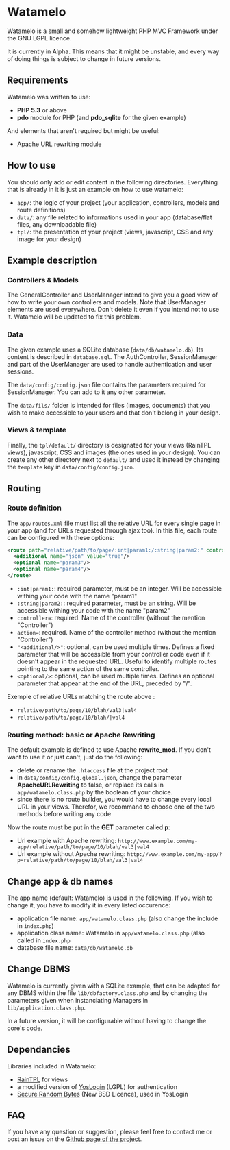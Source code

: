 Watamelo
=====

Watamelo is a small and somehow lightweight PHP MVC Framework under the GNU LGPL licence.

It is currently in Alpha. This means that it might be unstable, and every way of doing things is subject to change in future versions.

## Requirements

Watamelo was written to use:

* **PHP 5.3** or above
* **pdo** module for PHP (and **pdo_sqlite** for the given example)

And elements that aren't required but might be useful:

* Apache URL rewriting module

## How to use

You should only add or edit content in the following directories. Everything that is already in it is just an example on how to use watamelo:

* ```app/```: the logic of your project (your application, controllers, models and route definitions)
* ```data/```: any file related to informations used in your app (database/flat files, any downloadable file) 
* ```tpl/```: the presentation of your project (views, javascript, CSS and any image for your design)

## Example description

### Controllers & Models

The GeneralController and UserManager intend to give you a good view of how to write your own controllers and models.
Note that UserManager elements are used everywhere. Don't delete it even if you intend not to use it. Watamelo will be updated to fix this problem.

### Data

The given example uses a SQLite database (```data/db/watamelo.db```). Its content is described in ```database.sql```. The AuthController, SessionManager and part of the UserManager are used to handle authentication and user sessions.

The ```data/config/config.json``` file contains the parameters required for SessionManager. You can add to it any other parameter.

The ```data/fils/``` folder is intended for files (images, documents) that you wish to make accessible to your users and that don't belong in your design.

### Views & template

Finally, the ```tpl/default/``` directory is designated for your views (RainTPL views), javascript, CSS and images (the ones used in your design). You can create any other directory next to ```default/``` and used it instead by changing the ```template``` key in ```data/config/config.json```.

## Routing

### Route definition

The ```app/routes.xml``` file must list all the relative URL for every single page in your app (and for URLs requested through ajax too). In this file, each route can be configured with these options:

```xml
<route path="relative/path/to/page/:int|param1:/:string|param2:" controller="myControllerName" action="myMethod">
  <additional name="json" value="true"/>
  <optional name="param3"/>
  <optional name="param4"/>
</route>
```

* ```:int|param1:```: required parameter, must be an integer. Will be accessible withing your code with the name "param1"
* ```:string|param2:```: required parameter, must be an string. Will be accessible withing your code with the name "param2"
* ```controller=```: required. Name of the controller (without the mention "Controller")
* ```action=```: required. Name of the controller method (without the mention "Controller")
* ```"<additional/>"```: optional, can be used multiple times. Defines a fixed parameter that will be accessible from your controller code even if it doesn't appear in the requested URL. Useful to identify multiple routes pointing to the same action of the same controller.
* ```<optional/>```: optional, can be used multiple times. Defines an optional parameter that appear at the end of the URL, preceded by "/".

Exemple of relative URLs matching the route above :

* ```relative/path/to/page/10/blah/val3|val4```
* ```relative/path/to/page/10/blah/|val4```

### Routing method: basic or Apache Rewriting

The default example is defined to use Apache **rewrite_mod**. If you don't want to use it or just can't, just do the following: 

* delete or rename the ```.htaccess``` file at the project root
* in ```data/config/config.global.json```, change the parameter **ApacheURLRewriting** to false, or replace its calls in ```app/watamelo.class.php``` by the boolean of your choice.
* since there is no route builder, you would have to change every local URL in your views. Therefor, we recommand to choose one of the two methods before writing any code

Now the route must be put in the **GET** parameter called **p**:

* Url example with Apache rewriting: ```http://www.example.com/my-app/relative/path/to/page/10/blah/val3|val4```
* Url example without Apache rewriting: ```http://www.example.com/my-app/?p=relative/path/to/page/10/blah/val3|val4```

## Change app & db names

The app name (default: Watamelo) is used in the following. If you wish to change it, you have to modify it in every listed occurence:

* application file name: ```app/watamelo.class.php``` (also change the include in ```index.php```)
* application class name: Watamelo in ```app/watamelo.class.php``` (also called in ```index.php```
* database file name: ```data/db/watamelo.db```

## Change DBMS

Watamelo is currently given with a SQLite example, that can be adapted for any DBMS within the file ```lib/dbfactory.class.php``` and by changing the parameters given when instanciating Managers in ```lib/application.class.php```.

In a future version, it will be configurable without having to change the core's code.

## Dependancies

Libraries included in Watamelo:

* [RainTPL](http://www.raintpl.com/) for views
* a modified version of [YosLogin](https://github.com/yosko/yoslogin) (LGPL) for authentication
* [Secure Random Bytes](https://github.com/GeorgeArgyros/Secure-random-bytes-in-PHP/) (New BSD Licence), used in YosLogin

## FAQ

If you have any question or suggestion, please feel free to contact me or post an issue on the [Github page of the project](github.com/yosko/watamelo/issues).
